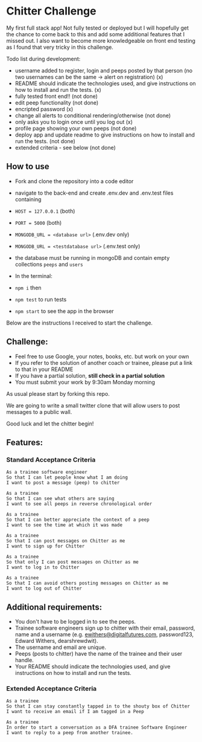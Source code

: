 Chitter Challenge
=================

My first full stack app! Not fully tested or deployed but I will hopefully get the chance to come back to this and add some additional features that I missed out. I also want to become more knowledgeable on front end testing as I found that very tricky in this challenge.


Todo list during development:
- username added to register, login and peeps posted by that person (no two usernames can be the same -> alert on registration) (x)
- README should indicate the technologies used, and give instructions on how to install and run the tests. (x)
- fully tested front end!! (not done)
- edit peep functionality (not done)
- encripted password (x)
- change all alerts to conditional rendering/otherwise (not done)
- only asks you to login once until you log out (x)
- profile page showing your own peeps (not done)
- deploy app and update readme to give instructions on how to install and run the tests. (not done)
- extended criteria - see below (not done)


## How to use

- Fork and clone the repository into a code editor
- navigate to the back-end and create .env.dev and .env.test files containing 
- `HOST = 127.0.0.1` (both)
- `PORT = 5000` (both)
- `MONGODB_URL = <database url>` (.env.dev only)
- `MONGODB_URL = <testdatabase url>` (.env.test only)
- the database must be running in mongoDB and contain empty collections `peeps` and `users`


- In the terminal:
- `npm i` then
- `npm test` to run tests
- `npm start` to see the app in the browser 


Below are the instructions I received to start the challenge.

Challenge:
-------

* Feel free to use Google, your notes, books, etc. but work on your own
* If you refer to the solution of another coach or trainee, please put a link to that in your README
* If you have a partial solution, **still check in a partial solution**
* You must submit your work by 9:30am Monday morning

As usual please start by forking this repo.

We are going to write a small twitter clone that will allow users to post messages to a public wall.

Good luck and let the chitter begin!

Features:
-------

### Standard Acceptance Criteria
```
As a trainee software engineer
So that I can let people know what I am doing  
I want to post a message (peep) to chitter

As a trainee
So that I can see what others are saying  
I want to see all peeps in reverse chronological order

As a trainee
So that I can better appreciate the context of a peep
I want to see the time at which it was made

As a trainee
So that I can post messages on Chitter as me
I want to sign up for Chitter

As a trainee
So that only I can post messages on Chitter as me
I want to log in to Chitter

As a trainee
So that I can avoid others posting messages on Chitter as me
I want to log out of Chitter
```

Additional requirements:
------

* You don't have to be logged in to see the peeps.
* Trainee software engineers sign up to chitter with their email, password, name and a username (e.g. ewithers@digitalfutures.com, password123, Edward Withers, dearshrewdwit).
* The username and email are unique.
* Peeps (posts to chitter) have the name of the trainee and their user handle.
* Your README should indicate the technologies used, and give instructions on how to install and run the tests.

### Extended Acceptance Criteria

```
As a trainee
So that I can stay constantly tapped in to the shouty box of Chitter
I want to receive an email if I am tagged in a Peep

As a trainee
In order to start a conversation as a DFA trainee Software Engineer
I want to reply to a peep from another trainee.
```
